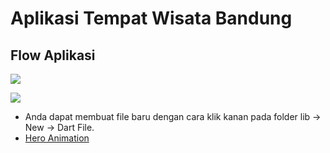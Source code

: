 # Aplikasi Tempat Wisata Bandung

## Flow Aplikasi

![](https://d17ivq9b7rppb3.cloudfront.net/original/academy/20210425131945a4abeea012bc2e46e31538884424008b.gif)

![](https://d17ivq9b7rppb3.cloudfront.net/original/academy/20200615123022ba51f3071b1abe12d3704a7ce5db8b4d.png)

* Anda dapat membuat file baru dengan cara klik kanan pada folder lib -> New -> Dart File. 
* [Hero Animation](https://www.dicoding.com/blog/menerapkan-animasi-pada-project-flutter/)